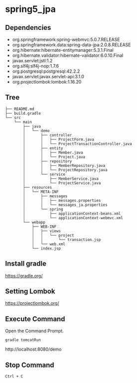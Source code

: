 # spring5_jpa

## Dependencies
* org.springframework:spring-webmvc:5.0.7.RELEASE  
* org.springframework.data:spring-data-jpa:2.0.8.RELEASE  
* org.hibernate:hibernate-entitymanager:5.3.1.Final  
* org.hibernate.validator:hibernate-validator:6.0.10.Final  
* javax.servlet:jstl:1.2  
* org.slf4j:slf4j-nop:1.7.6  
* org.postgresql:postgresql:42.2.2  
* javax.servlet:javax.servlet-api:3.1.0  
* org.projectlombok:lombok:1.16.20  

## Tree
```
├── README.md
├── build.gradle
└── src
    └── main
        ├── java
        │   └── demo
        │       ├── controller
        │       │   ├── ProjectForm.java
        │       │   └── ProjectTransactionController.java
        │       ├── entity
        │       │   ├── Member.java
        │       │   └── Project.java
        │       ├── repository
        │       │   ├── MemberRepository.java
        │       │   └── ProjectRepository.java
        │       └── service
        │           ├── MemberService.java
        │           └── ProjectService.java
        ├── resources
        │   └── META-INF
        │       ├── messages
        │       │   ├── messages.properties
        │       │   └── messages_ja.properties
        │       └── spring
        │           ├── applicationContext-beans.xml
        │           └── applicationContext-webmvc.xml
        └── webapp
            ├── WEB-INF
            │   ├── views
            │   │   └── project
            │   │       └── transaction.jsp
            │   └── web.xml
            └── index.jsp

```
## Install gradle
https://gradle.org/  

## Setting Lombok
https://projectlombok.org/

## Execute Command
Open the Command Prompt.
```
gradle tomcatRun
```
http://localhost:8080/demo  

## Stop Command
```
Ctrl + C
```
